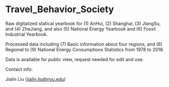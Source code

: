 # Travel_Behavior_Society

Raw digitalized statical yearbook for (1) AnHui, (2) Shanghai, (3) JiangSu, and (4) ZheJiang, and also (5) National Energy Yearbook and (6) Fossil Industrial Yearbook.

Processed data including (7) Basic information about four regions, and (8) Regional to (9) National Energy Consumptions Statistics from 1978 to 2018.

Data is available for public view, request needed for edit and use.

Contact info: 

Jialin Liu (jialin.liu@nyu.edu)
